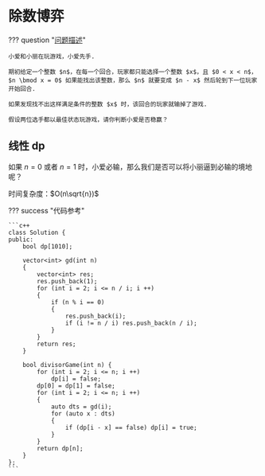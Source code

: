 # 除数博弈

??? question "[问题描述](https://leetcode.cn/problems/divisor-game/description/)"

    小爱和小丽在玩游戏，小爱先手.

    期初给定一个整数 $n$，在每一个回合，玩家都只能选择一个整数 $x$，且 $0 < x < n$，$n \bmod x = 0$ 如果能找出该整数，那么 $n$ 就要变成 $n - x$ 然后轮到下一位玩家开始回合.

    如果发现找不出这样满足条件的整数 $x$ 时，该回合的玩家就输掉了游戏.

    假设两位选手都以最佳状态玩游戏，请你判断小爱是否稳赢？

## 线性 dp

如果 $n = 0$ 或者 $n = 1$ 时，小爱必输，那么我们是否可以将小丽逼到必输的境地呢？

时间复杂度：$O(n\sqrt{n})$

??? success "代码参考"

    ```c++
    class Solution {
    public:
        bool dp[1010];

        vector<int> gd(int n)
        {
            vector<int> res;
            res.push_back(1);
            for (int i = 2; i <= n / i; i ++)
            {
                if (n % i == 0) 
                {
                    res.push_back(i);
                    if (i != n / i) res.push_back(n / i);
                }
            }
            return res;
        }

        bool divisorGame(int n) {
            for (int i = 2; i <= n; i ++)
                dp[i] = false;
            dp[0] = dp[1] = false;
            for (int i = 2; i <= n; i ++)
            {
                auto dts = gd(i);
                for (auto x : dts)
                {
                    if (dp[i - x] == false) dp[i] = true;
                }
            }
            return dp[n];
        }
    };
    ```